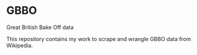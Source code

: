 # GBBO
Great British Bake Off data

This repository contains my work to scrape and wrangle GBBO data from Wikipedia.

